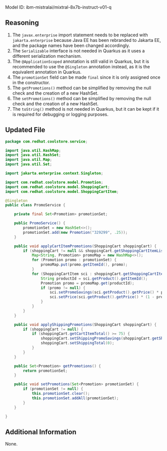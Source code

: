 Model ID: ibm-mistralai/mixtral-8x7b-instruct-v01-q

## Reasoning

1. The `javax.enterprise` import statement needs to be replaced with `jakarta.enterprise` because Java EE has been rebranded to Jakarta EE, and the package names have been changed accordingly.
2. The `Serializable` interface is not needed in Quarkus as it uses a different serialization mechanism.
3. The `@ApplicationScoped` annotation is still valid in Quarkus, but it is recommended to use the `@Singleton` annotation instead, as it is the equivalent annotation in Quarkus.
4. The `promotionSet` field can be made `final` since it is only assigned once in the constructor.
5. The `getPromotions()` method can be simplified by removing the null check and the creation of a new HashSet.
6. The `setPromotions()` method can be simplified by removing the null check and the creation of a new HashSet.
7. The `toString()` method is not needed in Quarkus, but it can be kept if it is required for debugging or logging purposes.

## Updated File

```java
package com.redhat.coolstore.service;

import java.util.HashMap;
import java.util.HashSet;
import java.util.Map;
import java.util.Set;

import jakarta.enterprise.context.Singleton;

import com.redhat.coolstore.model.Promotion;
import com.redhat.coolstore.model.ShoppingCart;
import com.redhat.coolstore.model.ShoppingCartItem;

@Singleton
public class PromoService {

    private final Set<Promotion> promotionSet;

    public PromoService() {
        promotionSet = new HashSet<>();
        promotionSet.add(new Promotion("329299", .25));
    }

    public void applyCartItemPromotions(ShoppingCart shoppingCart) {
        if (shoppingCart != null && shoppingCart.getShoppingCartItemList().size() > 0) {
            Map<String, Promotion> promoMap = new HashMap<>();
            for (Promotion promo : promotionSet) {
                promoMap.put(promo.getItemId(), promo);
            }
            for (ShoppingCartItem sci : shoppingCart.getShoppingCartItemList()) {
                String productId = sci.getProduct().getItemId();
                Promotion promo = promoMap.get(productId);
                if (promo != null) {
                    sci.setPromoSavings(sci.getProduct().getPrice() * promo.getPercentOff() * -1);
                    sci.setPrice(sci.getProduct().getPrice() * (1 - promo.getPercentOff()));
                }
            }
        }
    }

    public void applyShippingPromotions(ShoppingCart shoppingCart) {
        if (shoppingCart != null) {
            if (shoppingCart.getCartItemTotal() >= 75) {
                shoppingCart.setShippingPromoSavings(shoppingCart.getShippingTotal() * -1);
                shoppingCart.setShippingTotal(0);
            }
        }
    }

    public Set<Promotion> getPromotions() {
        return promotionSet;
    }

    public void setPromotions(Set<Promotion> promotionSet) {
        if (promotionSet != null) {
            this.promotionSet.clear();
            this.promotionSet.addAll(promotionSet);
        }
    }

}
```

## Additional Information

None.